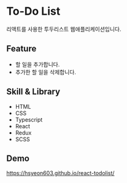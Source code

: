 # To-Do List

리액트를 사용한 투두리스트 웹애플리케이션입니다.

## Feature

- 할 일을 추가합니다.
- 추가한 할 일을 삭제합니다.

## Skill & Library

- HTML
- CSS
- Typescript
- React
- Redux
- SCSS

## Demo

https://hsyeon603.github.io/react-todolist/
